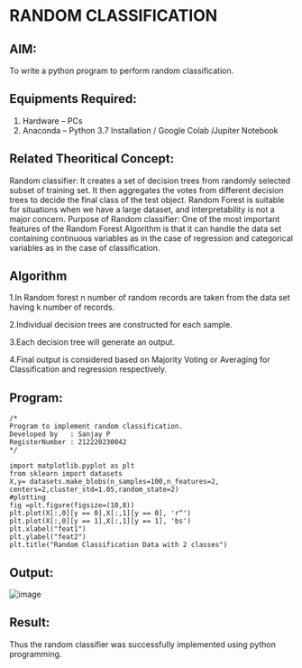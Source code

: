 # RANDOM CLASSIFICATION
## AIM:
To write a python program to perform random classification.

## Equipments Required:
1. Hardware – PCs
2. Anaconda – Python 3.7 Installation / Google Colab /Jupiter Notebook

## Related Theoritical Concept:
Random classifier:
It creates a set of decision trees from randomly selected subset of training set. It then aggregates the
votes from different decision trees to decide the final class of the test object. Random Forest is
suitable for situations when we have a large dataset, and interpretability is not a major concern.
Purpose of Random classifier:
One of the most important features of the Random Forest Algorithm is that it can handle the data set
containing continuous variables as in the case of regression and categorical variables as in the case of
classification.

## Algorithm
1.In Random forest n number of random records are taken from the data set having k number of records.

2.Individual decision trees are constructed for each sample.

3.Each decision tree will generate an output.

4.Final output is considered based on Majority Voting or Averaging for Classification and regression respectively.

## Program:
```
/*
Program to implement random classification.
Developed by   : Sanjay P
RegisterNumber : 212220230042
*/

import matplotlib.pyplot as plt
from sklearn import datasets
X,y= datasets.make_blobs(n_samples=100,n_features=2, centers=2,cluster_std=1.05,random_state=2)
#plotting
fig =plt.figure(figsize=(10,8))
plt.plot(X[:,0][y == 0],X[:,1][y == 0], 'r^')
plt.plot(X[:,0][y == 1],X[:,1][y == 1], 'bs')
plt.xlabel("feat1")
plt.ylabel("feat2")
plt.title("Random Classification Data with 2 classes")
```

## Output:
![image](https://user-images.githubusercontent.com/75235426/163919085-9654dac1-af5d-4e4c-bd26-c2e05d7b02a2.png)


## Result:
Thus the random classifier was successfully implemented using python programming.
